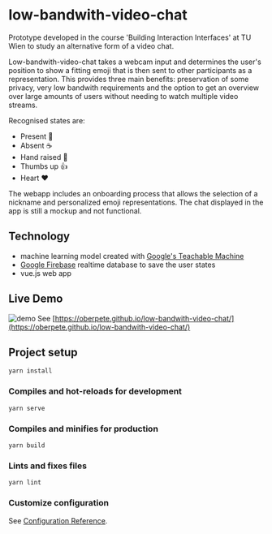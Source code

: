 # low-bandwith-video-chat
Prototype developed in the course 'Building Interaction Interfaces' at TU Wien to study an alternative form of a video chat. 

Low-bandwith-video-chat takes a webcam input and determines the user's position to show a fitting emoji that is then sent to other participants as a representation. This provides three main benefits: preservation of some privacy, very low bandwith requirements and the option to get an overview over large amounts of users without needing to watch multiple video streams.

Recognised states are:
- Present 🧑
- Absent ☕️
- Hand raised 🙋
- Thumbs up 👍
- Heart ❤️

The webapp includes an onboarding process that allows the selection of a nickname and personalized emoji representations. The chat displayed in the app is still a mockup and not functional. 

## Technology
- machine learning model created with [Google's Teachable Machine](https://teachablemachine.withgoogle.com)
- [Google Firebase](https://firebase.google.com) realtime database to save the user states
- vue.js web app

## Live Demo
![demo](lowBandwVideoChat_prototype_reducedFrames.gif)
See [https://oberpete.github.io/low-bandwith-video-chat/](https://oberpete.github.io/low-bandwith-video-chat/)

## Project setup
```
yarn install
```

### Compiles and hot-reloads for development
```
yarn serve
```

### Compiles and minifies for production
```
yarn build
```

### Lints and fixes files
```
yarn lint
```

### Customize configuration
See [Configuration Reference](https://cli.vuejs.org/config/).

